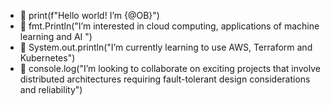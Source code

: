 - 👋 print(f"Hello world! I’m {@OB}")
- 👀 fmt.Println("I’m interested in cloud computing, applications of machine learning and AI ")
- 🌱 System.out.println("I’m currently learning to use AWS, Terraform and Kubernetes")
- 🌱 console.log("I’m looking to collaborate on exciting projects that involve distributed architectures requiring fault-tolerant design considerations and reliability")


<!---
177boris/177boris is a ✨ special ✨ repository because its `README.md` (this file) appears on your GitHub profile.
You can click the Preview link to take a look at your changes.
--->
